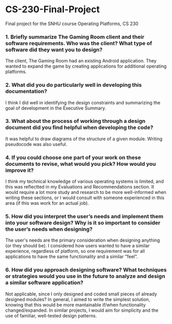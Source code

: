 # CS-230-Final-Project
Final project for the SNHU course Operating Platforms, CS 230

### 1. Briefly summarize The Gaming Room client and their software requirements. Who was the client? What type of software did they want you to design?
The client, The Gaming Room had an existing Android application. They wanted to expand the game by creating applications for additional operating platforms.

### 2. What did you do particularly well in developing this documentation?
I think I did well in identifying the design constraints and summarizing the goal of development in the Executive Summary.

### 3. What about the process of working through a design document did you find helpful when developing the code?
It was helpful to draw diagrams of the structure of a given module. Writing pseudocode was also useful.

### 4. If you could choose one part of your work on these documents to revise, what would you pick? How would you improve it?
I think my technical knowledge of various operating systems is limited, and this was reflectted in my Evaluations and Recommendations section. It would require a lot more study and research to be more well-informed when writing these sections, or I would consult with someone experienced in this area (if this was work for an actual job).

### 5. How did you interpret the user’s needs and implement them into your software design? Why is it so important to consider the user’s needs when designing?
The user's needs are the primary consideration when designing anything (or they should be). I considered how users wanted to have a similar experience, regardless of platform, so one requirement was for all applications to have the same functionality and a similar "feel".

### 6. How did you approach designing software? What techniques or strategies would you use in the future to analyze and design a similar software application?
Not applicable, since I only designed and coded small pieces of already designed modules? In general, I aimed to write the simplest solution, knowing that this would be more mantainable if/when functionality changed/expanded. In similar projects, I would aim for simplicity and the use of familiar, well-tested design patterns.

